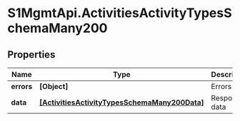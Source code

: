 # S1MgmtApi.ActivitiesActivityTypesSchemaMany200

## Properties
Name | Type | Description | Notes
------------ | ------------- | ------------- | -------------
**errors** | **[Object]** | Errors | [optional] 
**data** | [**[ActivitiesActivityTypesSchemaMany200Data]**](ActivitiesActivityTypesSchemaMany200Data.md) | Response data | [optional] 


